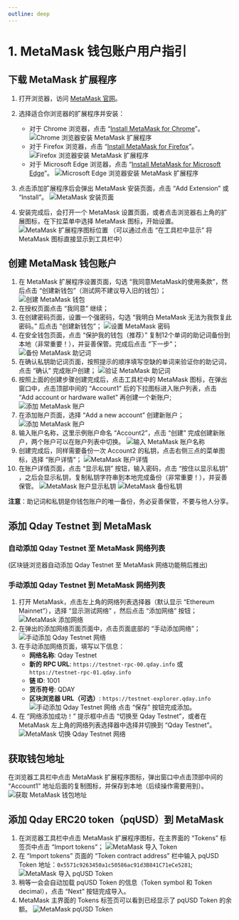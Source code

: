 ```yaml
---
outline: deep
---
```


# 1. MetaMask 钱包账户用户指引

## 下载 MetaMask 扩展程序

1. 打开浏览器，访问 [MetaMask 官网](https://metamask.io/)。

2. 选择适合你浏览器的扩展程序并安装：

   - 对于 Chrome 浏览器，点击 “[Install MetaMask for Chrome](https://chrome.google.com/webstore/detail/nkbihfbeogaeaoehlefnkodbefgpgknn)”。
   ![Chrome 浏览器安装 MetaMask 扩展程序](/qday-testnet/metamask/chrome-metamask-install.png)<br>
   - 对于 Firefox 浏览器，点击 “[Install MetaMask for Firefox](https://addons.mozilla.org/zh-CN/firefox/addon/ether-metamask/)”。
   ![Firefox 浏览器安装 MetaMask 扩展程序](/qday-testnet/metamask/firefox-metamask-install.png)<br>
   - 对于 Microsoft Edge 浏览器，点击 “[Install MetaMask for Microsoft Edge](https://microsoftedge.microsoft.com/addons/detail/metamask/ejbalbakoplchlghecdalmeeeajnimhm)”。
   ![Microsoft Edge 浏览器安装 MetaMask 扩展程序](/qday-testnet/metamask/edge-metamask-install.png)<br>
3. 点击添加扩展程序后会弹出 MetaMask 安装页面，点击 “Add Extension” 或 “Install”。
   ![MetaMask 安装页面](/qday-testnet/metamask/add-to-edge.png)
4. 安装完成后，会打开一个 MetaMask 设置页面，或者点击浏览器右上角的扩展图标，在下拉菜单中选择 MetaMask 图标，开始设置。
   ![MetaMask 扩展程序图标位置](/qday-testnet/metamask/metamask-display-icon.png)
   （可以通过点击 “在工具栏中显示” 将 MetaMask 图标直接显示到工具栏中）

## 创建 MetaMask 钱包账户

1. 在 MetaMask 扩展程序设置页面，勾选 “我同意MetaMask的使用条款”，然后点击 “创建新钱包”（测试网不建议导入旧的钱包）；
   ![创建 MetaMask 钱包](/qday-testnet/metamask/create-metamask-wallet.png)
2. 在授权页面点击 “我同意” 继续；
3. 在创建密码页面，设置一个强密码，勾选 “我明白 MetaMask 无法为我恢复此密码。” 后点击 “创建新钱包”；
   ![设置 MetaMask 密码](/qday-testnet/metamask/set-metamask-password.png)
4. 在安全钱包页面，点击 “保护我的钱包（推荐）” 复制12个单词的助记词备份到本地（非常重要！），并妥善保管。完成后点击 “下一步”；
   ![备份 MetaMask 助记词](/qday-testnet/metamask/backup-metamask-mnemonic.png)
5. 在确认私钥助记词页面，按照提示的顺序填写空缺的单词来验证你的助记词，点击 “确认” 完成账户创建；
   ![验证 MetaMask 助记词](/qday-testnet/metamask/verify-metamask-mnemonic.png)
6. 按照上面的创建步骤创建完成后，点击工具栏中的 MetaMask 图标，在弹出窗口中，点击顶部中间的 “Account1” 后的下拉图标进入账户列表，点击 “Add account or hardware wallet” 再创建一个新账户;
   ![添加 MetaMask 账户](/qday-testnet/metamask/add-metamask-account.png)
7. 在添加账户页面，选择 “Add a new account” 创建新账户；
   ![添加 MetaMask 账户](/qday-testnet/metamask/add-new-metamask-account.png)
8. 输入账户名称，这里示例账户命名 “Account2”，点击 “创建” 完成创建新账户，两个账户可以在账户列表中切换。
   ![输入 MetaMask 账户名称](/qday-testnet/metamask/input-metamask-account.png)
9. 创建完成后，同样需要备份一次 Account2 的私钥，点击右侧三点的菜单图标，选择 “账户详情”；
   ![MetaMask 账户详情](/qday-testnet/metamask/metamask-account-detail.png)
10. 在账户详情页面，点击 “显示私钥” 按钮，输入密码，点击 “按住以显示私钥” ，之后会显示私钥，复制私钥字符串到本地完成备份（非常重要！），并妥善保管。
   ![MetaMask 账户显示私钥](/qday-testnet/metamask/metamask-account-privatekey1.png)
   ![MetaMask 备份私钥](/qday-testnet/metamask/metamask-account-privatekey2.png)

**注意**：助记词和私钥是你钱包账户的唯一备份，务必妥善保管，不要与他人分享。

## 添加 Qday Testnet 到 MetaMask

### 自动添加 Qday Testnet 至 MetaMask 网络列表
(区块链浏览器自动添加 Qday Testnet 至 MetaMask 网络功能稍后推出)

### 手动添加 Qday Testnet 到 MetaMask 网络列表

1. 打开 MetaMask，点击左上角的网络列表选择器（默认显示 “Ethereum Mainnet”），选择 “显示测试网络” ，然后点击 “添加网络” 按钮；
   ![MetaMask 添加网络](/qday-testnet/metamask/add-metamask-network1.png)
2. 在弹出的添加网络页面页面中，点击页面底部的 “手动添加网络”；
   ![手动添加 Qday Testnet 网络](/qday-testnet/metamask/add-metamask-network2.png)
3. 在手动添加网络页面，填写以下信息：
   - **网络名称**: Qday Testnet
   - **新的 RPC URL**: `https://testnet-rpc-00.qday.info` 或 `https://testnet-rpc-01.qday.info`
   - **链 ID**: 1001
   - **货币符号**: QDAY
   - **区块浏览器 URL（可选）**: `https://testnet-explorer.qday.info`
   ![手动添加 Qday Testnet 网络](/qday-testnet/metamask/add-metamask-network3.png)
   点击 “保存” 按钮完成添加。
4. 在 “网络添加成功！” 提示框中点击 “切换至 Qday Testnet”，或者在 MetaMask 左上角的网络列表选择器中选择并切换到 “Qday Testnet”。
   ![MetaMask 切换 Qday Testnet 网络](/qday-testnet/metamask/switch-metamask-qday-testnet-network.png)

## 获取钱包地址

在浏览器工具栏中点击 MetaMask 扩展程序图标，弹出窗口中点击顶部中间的 “Account1” 地址后面的复制图标，并保存到本地（后续操作需要用到）。
![获取 MetaMask 钱包地址](/qday-testnet/metamask/get-metamask-address.png)

## 添加 Qday ERC20 token（pqUSD）到 MetaMask

1. 在浏览器工具栏中点击 MetaMask 扩展程序图标，在主界面的 “Tokens” 标签页中点击 “Import tokens”；
   ![MetaMask 导入 Token](/qday-testnet/metamask/import-tokens1.png)
2. 在 “Import tokens” 页面的 “Token contract address” 栏中输入 pqUSD Token 地址：`0x5571c9263450a1c50586ac91d3B841C71eCe5281`;
   ![MetaMask 导入 pqUSD Token](/qday-testnet/metamask/import-tokens2.png)
3. 稍等一会会自动加载 pqUSD Token 的信息（Token symbol 和 Token decimal），点击 “Next” 按钮完成导入。
4. MetaMask 主界面的 Tokens 标签页可以看到已经显示了 pqUSD Token 的余额。
   ![MetaMask pqUSD Token](/qday-testnet/metamask/pqusd-tokens.png)
